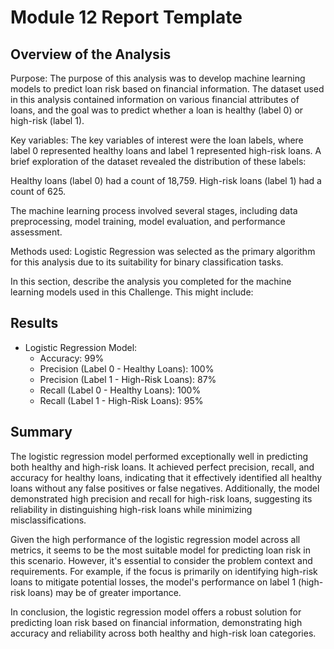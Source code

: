 # Module 12 Report Template

## Overview of the Analysis

Purpose:
The purpose of this analysis was to develop machine learning models to predict loan risk based on financial information. The dataset used in this analysis contained information on various financial attributes of loans, and the goal was to predict whether a loan is healthy (label 0) or high-risk (label 1).

Key variables:
The key variables of interest were the loan labels, where label 0 represented healthy loans and label 1 represented high-risk loans. 
A brief exploration of the dataset revealed the distribution of these labels:

Healthy loans (label 0) had a count of 18,759.
High-risk loans (label 1) had a count of 625.

The machine learning process involved several stages, including data preprocessing, model training, model evaluation, and performance assessment. 

Methods used: Logistic Regression was selected as the primary algorithm for this analysis due to its suitability for binary classification tasks.

In this section, describe the analysis you completed for the machine learning models used in this Challenge. This might include:


## Results

* Logistic Regression Model:
    * Accuracy: 99%
    * Precision (Label 0 - Healthy Loans): 100%
    * Precision (Label 1 - High-Risk Loans): 87%
    * Recall (Label 0 - Healthy Loans): 100%
    * Recall (Label 1 - High-Risk Loans): 95%
    
## Summary

The logistic regression model performed exceptionally well in predicting both healthy and high-risk loans. It achieved perfect precision, recall, and accuracy for healthy loans, indicating that it effectively identified all healthy loans without any false positives or false negatives. Additionally, the model demonstrated high precision and recall for high-risk loans, suggesting its reliability in distinguishing high-risk loans while minimizing misclassifications.

Given the high performance of the logistic regression model across all metrics, it seems to be the most suitable model for predicting loan risk in this scenario. However, it's essential to consider the problem context and requirements. For example, if the focus is primarily on identifying high-risk loans to mitigate potential losses, the model's performance on label 1 (high-risk loans) may be of greater importance. 

In conclusion, the logistic regression model offers a robust solution for predicting loan risk based on financial information, demonstrating high accuracy and reliability across both healthy and high-risk loan categories.





